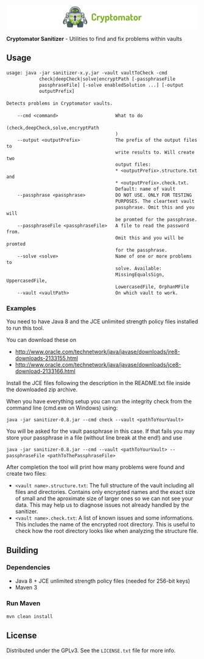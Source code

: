 ![cryptomator](cryptomator.png)

**Cryptomator Sanitizer** - Utilities to find and fix problems within vaults

## Usage

```
usage: java -jar sanitizer-x.y.jar -vault vaultToCheck -cmd
            check|deepCheck|solve|encryptPath [-passphraseFile
            passphraseFile] [-solve enabledSolution ...] [-output
            outputPrefix]

Detects problems in Cryptomator vaults.

    --cmd <command>                     What to do
                                        (check,deepCheck,solve,encryptPath
                                        )
    --output <outputPrefix>             The prefix of the output files to
                                        write results to. Will create two
                                        output files:
                                        * <outputPrefix>.structure.txt and
                                        * <outputPrefix>.check.txt.
                                        Default: name of vault
    --passphrase <passphrase>           DO NOT USE. ONLY FOR TESTING
                                        PURPOSES. The cleartext vault
                                        passphrase. Omit this and you will
                                        be promted for the passphrase.
    --passphraseFile <passphraseFile>   A file to read the password from.
                                        Omit this and you will be promted
                                        for the passphrase.
    --solve <solve>                     Name of one or more problems to
                                        solve. Available:
                                        MissingEqualsSign, UppercasedFile,
                                        LowercasedFile, OrphanMFile
    --vault <vaultPath>                 On which vault to work.
```

### Examples

You need to have Java 8 and the JCE unlimited strength policy files installed to run this tool.

You can download these on
* http://www.oracle.com/technetwork/java/javase/downloads/jre8-downloads-2133155.html
* http://www.oracle.com/technetwork/java/javase/downloads/jce8-download-2133166.html

Install the JCE files following the description in the README.txt file inside the downloaded zip archive.

When you have everything setup you can run the integrity check from the command line (cmd.exe on Windows) using:

```
java -jar sanitizer-0.8.jar --cmd check --vault <pathToYourVault>
```

You will be asked for the vault passphrase in this case. If that fails you may store your passphrase in a file (without line break at the end!) and use

```
java -jar sanitizer-0.8.jar --cmd --vault <pathToYourVault> --passphraseFile <pathToThePassphraseFile>
```

After completion the tool will print how many problems were found and create two files:

* `<vault name>.structure.txt`: The full structure of the vault including all files and directories. Contains only encrypted names and the exact size of small and the aproximate size of larger ones so we can not see your data. This may help us to diagnose issues not already handled by the sanitizer.
* `<vault name>.check.txt`: A list of known issues and some informations. This includes the name of the encrypted root directory. This is useful to check how the root directory looks like when analyzing the structure file.

## Building

### Dependencies

* Java 8 + JCE unlimited strength policy files (needed for 256-bit keys)
* Maven 3

### Run Maven

```bash
mvn clean install
```

## License

Distributed under the GPLv3. See the `LICENSE.txt` file for more info.
